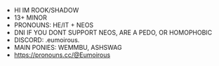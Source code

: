 - HI IM ROOK/SHADOW
- 13+ MINOR
- PRONOUNS: HE/IT + NEOS
- DNI IF YOU DONT SUPPORT NEOS, ARE A PEDO, OR HOMOPHOBIC
- DISCORD: .eumoirous.
- MAIN PONIES: WEMMBU, ASHSWAG
- https://pronouns.cc/@Eumoirous

<!---
eumoirous-rook/eumoirous-rook is a ✨ special ✨ repository because its `README.md` (this file) appears on your GitHub profile.
You can click the Preview link to take a look at your changes.
--->
